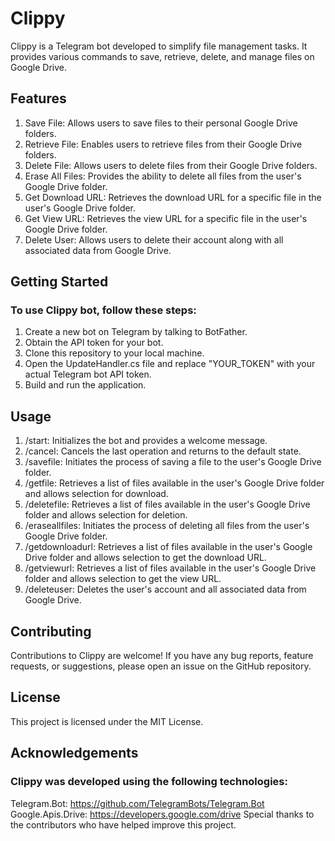 # Clippy
Clippy is a Telegram bot developed to simplify file management tasks. It provides various commands to save, retrieve, delete, and manage files on Google Drive.

## Features
1) Save File: Allows users to save files to their personal Google Drive folders.
2) Retrieve File: Enables users to retrieve files from their Google Drive folders.
3) Delete File: Allows users to delete files from their Google Drive folders.
4) Erase All Files: Provides the ability to delete all files from the user's Google Drive folder.
5) Get Download URL: Retrieves the download URL for a specific file in the user's Google Drive folder.
6) Get View URL: Retrieves the view URL for a specific file in the user's Google Drive folder.
7) Delete User: Allows users to delete their account along with all associated data from Google Drive.

## Getting Started
### To use Clippy bot, follow these steps:
1) Create a new bot on Telegram by talking to BotFather.
2) Obtain the API token for your bot.
3) Clone this repository to your local machine.
4) Open the UpdateHandler.cs file and replace "YOUR_TOKEN" with your actual Telegram bot API token.
5) Build and run the application.

## Usage
1) /start: Initializes the bot and provides a welcome message.
2) /cancel: Cancels the last operation and returns to the default state.
3) /savefile: Initiates the process of saving a file to the user's Google Drive folder.
4) /getfile: Retrieves a list of files available in the user's Google Drive folder and allows selection for download.
5) /deletefile: Retrieves a list of files available in the user's Google Drive folder and allows selection for deletion.
6) /eraseallfiles: Initiates the process of deleting all files from the user's Google Drive folder.
7) /getdownloadurl: Retrieves a list of files available in the user's Google Drive folder and allows selection to get the download URL.
8) /getviewurl: Retrieves a list of files available in the user's Google Drive folder and allows selection to get the view URL.
9) /deleteuser: Deletes the user's account and all associated data from Google Drive.

## Contributing
Contributions to Clippy are welcome! If you have any bug reports, feature requests, or suggestions, please open an issue on the GitHub repository.

## License
This project is licensed under the MIT License.

## Acknowledgements
### Clippy was developed using the following technologies:

Telegram.Bot: https://github.com/TelegramBots/Telegram.Bot
Google.Apis.Drive: https://developers.google.com/drive
Special thanks to the contributors who have helped improve this project.
